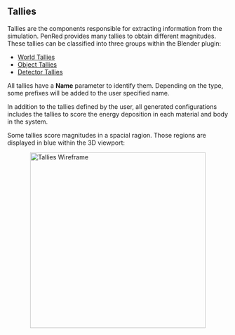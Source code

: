## Tallies

Tallies are the components responsible for extracting information from the simulation. PenRed provides many tallies to obtain different magnitudes. These tallies can be classified into three groups within the Blender plugin:

- [World Tallies](world-tallies.md)
- [Object Tallies](object-tallies.md)
- [Detector Tallies](detector-tallies.md)

All tallies have a **Name** parameter to identify them. Depending on the type, some prefixes will be added to the user specified name.

In addition to the tallies defined by the user, all generated configurations includes the tallies to score the energy deposition in each material and body in the system.

Some tallies score magnitudes in a spacial ragion. Those regions are displayed in blue within the 3D viewport:

<img src="../../simulation-configuration/images/talliesWireframe.png" alt="Tallies Wireframe" width="400" style="display: block; margin: 0 auto"/>
